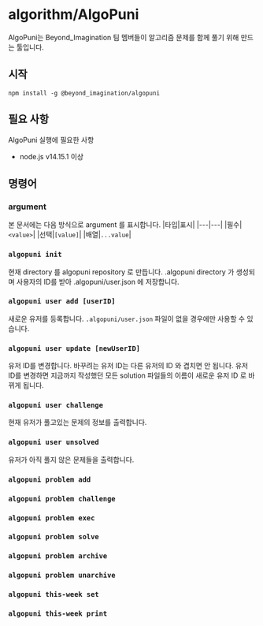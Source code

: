 # algorithm/AlgoPuni
AlgoPuni는 Beyond_Imagination 팀 멤버들이 알고리즘 문제를 함께 풀기 위해 만드는 툴입니다.

## 시작
```
npm install -g @beyond_imagination/algopuni
```

## 필요 사항

AlgoPuni 실행에 필요한 사항
* node.js v14.15.1 이상

## 명령어
### argument
본 문서에는 다음 방식으로 argument 를 표시합니다.
|타입|표시|
|---|---|
|필수|`<value>`|
|선택|`[value]`|
|배열|`...value`|

### `algopuni init`
현재 directory 를 algopuni repository 로 만듭니다.
.algopuni directory 가 생성되며 사용자의 ID를 받아 .algopuni/user.json 에 저장합니다.

### `algopuni user add [userID]`
새로운 유저를 등록합니다. `.algopuni/user.json` 파일이 없을 경우에만 사용할 수 있습니다.

### `algopuni user update [newUserID]`
유저 ID를 변경합니다. 바꾸려는 유저 ID는 다른 유저의 ID 와 겹치면 안 됩니다.
유저 ID를 변경하면 지금까지 작성했던 모든 solution 파일들의 이름이 새로운 유저 ID 로 바뀌게 됩니다.

### `algopuni user challenge`
현재 유저가 풀고있는 문제의 정보를 출력합니다.

### `algopuni user unsolved`
유저가 아직 풀지 않은 문제들을 출력합니다.

### `algopuni problem add`

### `algopuni problem challenge`

### `algopuni problem exec`

### `algopuni problem solve`

### `algopuni problem archive`

### `algopuni problem unarchive`

### `algopuni this-week set`

### `algopuni this-week print`
